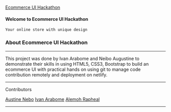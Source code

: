[Ecommerce UI Hackathon](https://github.com/RaphAlemoh/ecommerce_ui_hackathon)


#### Welcome to Ecommerce UI Hackathon

```
Your online store with unique design
```


### About Ecommerce UI Hackathon

****
This project was done by Ivan Arabome and Neibo Augustine to demonstrate their skills in
using HTML5, CSS3, Bootstrap to build an ecommerce UI with practical hands on using git 
to manage code contribution remotely and deployment on netlify.
****


Contributors

[Austine Nebo](https://github.com/neiboaugustine)
[Ivan Arabome](https://github.com/arabomeivan)
[Alemoh Rapheal](https://github.com/RaphAlemoh)

****